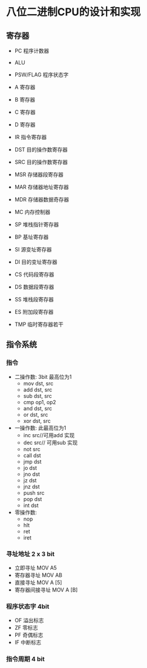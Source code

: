 # 八位二进制CPU的设计和实现

## 寄存器

- PC 程序计数器
- ALU
- PSW/FLAG 程序状态字
- A 寄存器
- B 寄存器
- C 寄存器
- D 寄存器
- IR 指令寄存器
- DST 目的操作数寄存器
- SRC 目的操作数寄存器

- MSR 存储器段寄存器
- MAR 存储器地址寄存器
- MDR 存储器数据奇存器
- MC 内存控制器

- SP 堆栈指针寄存器
- BP 基址寄存器
- SI 源变址寄存器
- DI 目的变址寄存器
- CS 代码段寄存器
- DS 数据段寄存器
- SS 堆栈段寄存器
- ES 附加段寄存器

- TMP 临时寄存器若干

## 指令系统

### 指令

- 二操作数: 3bit 最高位为1
    - mov dst, src
    - add dst, src
    - sub dst, src
    - cmp op1, op2
    - and dst, src
    - or dst, src
    - xor dst, src
- 一操作数: 此最高位为1
    - inc src//可用add 实现
    - dec src// 可用sub 实现
    - not src 
    - call dst
    - jmp dst
    - jo dst
    - jno dst
    - jz dst
    - jnz dst
    - push src
    - pop dst
    - int dst
- 零操作数:
    - nop
    - hlt
    - ret
    - iret

### 寻址地址 2 x 3 bit

- 立即寻址 MOV A5
- 寄存器寻址 MOV AB
- 直接寻址 MOV A [5]
- 寄存器间接寻址 MOV A [B]


### 程序状态字 4bit
- OF 溢出标志
- ZF 零标志
- PF 奇偶标志
- IF 中断标志

### 指令周期 4 bit



